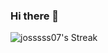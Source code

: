 ### Hi there 👋
![josssss07's Streak](https://github-readme-streak-stats.herokuapp.com/?user=josssss07&theme=tokyonight&hide_border=false)
<!--
**josssss07/josssss07** is a ✨ _special_ ✨ repository because its `README.md` (this file) appears on your GitHub profile.

Here are some ideas to get you started:

- 🔭 I’m currently working on ...
- 🌱 I’m currently learning ...
- 👯 I’m looking to collaborate on ...
- 🤔 I’m looking for help with ...
- 💬 Ask me about ...
- 📫 How to reach me: ...
- 😄 Pronouns: ...
- ⚡ Fun fact: ...
-->
